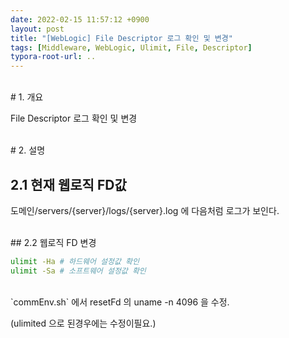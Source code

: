 ```yaml
---
date: 2022-02-15 11:57:12 +0900
layout: post
title: "[WebLogic] File Descriptor 로그 확인 및 변경"
tags: [Middleware, WebLogic, Ulimit, File, Descriptor]
typora-root-url: ..
---
```


<br># 1. 개요

File Descriptor 로그 확인 및 변경

<br>
# 2. 설명

## 2.1 현재 웹로직 FD값

도메인/servers/{server}/logs/{server}.log 에 다음처럼 로그가 보인다.

<br>
## 2.2 웹로직 FD 변경

```sh
ulimit -Ha # 하드웨어 설정값 확인
ulimit -Sa # 소프트웨어 설정값 확인
```

<br>
`commEnv.sh` 에서 resetFd 의 uname -n 4096 을 수정.

(ulimited 으로 된경우에는 수정이필요.)
